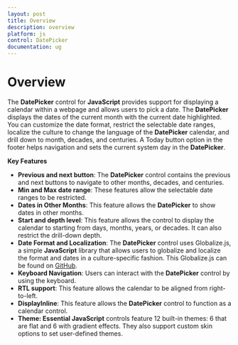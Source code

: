 ```yaml
---
layout: post
title: Overview
description: overview
platform: js
control: DatePicker
documentation: ug
---
```


# Overview

The **DatePicker** control for **JavaScript** provides support for displaying a calendar within a webpage and allows users to pick a date. The **DatePicker** displays the dates of the current month with the current date highlighted. You can customize the date format, restrict the selectable date ranges, localize the culture to change the language of the **DatePicker** calendar, and drill down to month, decades, and centuries. A Today button option in the footer helps navigation and sets the current system day in the **DatePicker**.

**Key Features**

* **Previous and next button**: The **DatePicker** control contains the previous and next buttons to navigate to other months, decades, and centuries.
* **Min and Max date range**: These features allow the selectable date ranges to be restricted.
* **Dates in Other Months**: This feature allows the **DatePicker** to show dates in other months.
* **Start and depth level**: This feature allows the control to display the calendar to starting from days, months, years, or decades. It can also restrict the drill-down depth. 
* **Date Format and Localization**: The **DatePicker** control uses Globalize.js, a simple **JavaScript** library that allows users to globalize and localize the format and dates in a culture-specific fashion. This Globalize.js can be found on [GitHub](https://github.com/jquery/globalize). 
* **Keyboard Navigation**: Users can interact with the **DatePicker** control by using the keyboard. 
* **RTL support**: This feature allows the calendar to be aligned from right-to-left. 
* **DisplayInline**: This feature allows the **DatePicker** control to function as a calendar control.
* **Theme: Essential JavaScript** controls feature 12 built-in themes: 6 that are flat and 6 with gradient effects. They also support custom skin options to set user-defined themes.